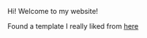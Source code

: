 Hi! Welcome to my website!

Found a template I really liked from [here](https://github.com/timlrx/tailwind-nextjs-starter-blog)
